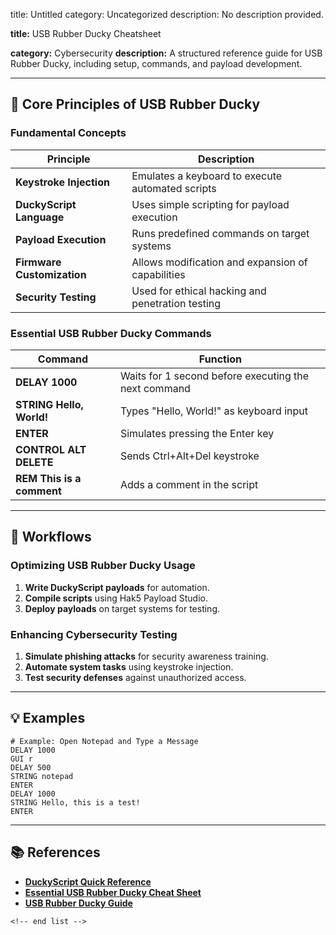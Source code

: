 title: Untitled
category: Uncategorized
description: No description provided.

**title:** USB Rubber Ducky Cheatsheet

**category:** Cybersecurity
**description:** A structured reference guide for USB Rubber Ducky, including setup, commands, and payload development.

---

## 🦆 **Core Principles of USB Rubber Ducky**

### **Fundamental Concepts**

| Principle                        | Description                                       |
| -------------------------------- | ------------------------------------------------- |
| **Keystroke Injection**    | Emulates a keyboard to execute automated scripts  |
| **DuckyScript Language**   | Uses simple scripting for payload execution       |
| **Payload Execution**      | Runs predefined commands on target systems        |
| **Firmware Customization** | Allows modification and expansion of capabilities |
| **Security Testing**       | Used for ethical hacking and penetration testing  |

### **Essential USB Rubber Ducky Commands**

| Command                         | Function                                             |
| ------------------------------- | ---------------------------------------------------- |
| **DELAY 1000**            | Waits for 1 second before executing the next command |
| **STRING Hello, World!**  | Types "Hello, World!" as keyboard input              |
| **ENTER**                 | Simulates pressing the Enter key                     |
| **CONTROL ALT DELETE**    | Sends Ctrl+Alt+Del keystroke                         |
| **REM This is a comment** | Adds a comment in the script                         |

---

## 🔄 **Workflows**

### **Optimizing USB Rubber Ducky Usage**

1. **Write DuckyScript payloads** for automation.
2. **Compile scripts** using Hak5 Payload Studio.
3. **Deploy payloads** on target systems for testing.

### **Enhancing Cybersecurity Testing**

1. **Simulate phishing attacks** for security awareness training.
2. **Automate system tasks** using keystroke injection.
3. **Test security defenses** against unauthorized access.

---

## 💡 **Examples**

```plaintext
# Example: Open Notepad and Type a Message
DELAY 1000  
GUI r  
DELAY 500  
STRING notepad  
ENTER  
DELAY 1000  
STRING Hello, this is a test!  
ENTER  
```

---

## 📚 **References**

- **[DuckyScript Quick Reference](https://docs.hak5.org/hak5-usb-rubber-ducky/duckyscript-tm-quick-reference)**
- **[Essential USB Rubber Ducky Cheat Sheet](https://github.com/JonnyBanana/Essential-USB-Rubber-Ducky-Printable-Cheat-Sheet)**
- **[USB Rubber Ducky Guide](https://studylib.net/doc/27409053/usb-rubber-ducky-ebook-v22.08-2)**

```
<!-- end list -->
```